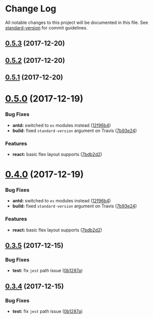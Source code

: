 # Change Log

All notable changes to this project will be documented in this file. See [standard-version](https://github.com/conventional-changelog/standard-version) for commit guidelines.

<a name="0.5.3"></a>
## [0.5.3](https://github.com/jimzhan/create-esnext-app/compare/v0.5.0...v0.5.3) (2017-12-20)



<a name="0.5.2"></a>
## [0.5.2](https://github.com/jimzhan/create-esnext-app/compare/v0.5.0...v0.5.2) (2017-12-20)



<a name="0.5.1"></a>
## [0.5.1](https://github.com/jimzhan/create-esnext-app/compare/v0.5.0...v0.5.1) (2017-12-20)



<a name="0.5.0"></a>
# [0.5.0](https://github.com/jimzhan/create-esnext-app/compare/v0.3.6...v0.5.0) (2017-12-19)


### Bug Fixes

* **antd:** switched to `es` modules instead ([12f96b4](https://github.com/jimzhan/create-esnext-app/commit/12f96b4))
* **build:** fixed `standard-version` argument on Travis ([7b93e24](https://github.com/jimzhan/create-esnext-app/commit/7b93e24))


### Features

* **react:** basic flex layout supports ([7bdb2d2](https://github.com/jimzhan/create-esnext-app/commit/7bdb2d2))



<a name="0.4.0"></a>
# [0.4.0](https://github.com/jimzhan/create-esnext-app/compare/v0.3.6...v0.4.0) (2017-12-19)


### Bug Fixes

* **antd:** switched to `es` modules instead ([12f96b4](https://github.com/jimzhan/create-esnext-app/commit/12f96b4))
* **build:** fixed `standard-version` argument on Travis ([7b93e24](https://github.com/jimzhan/create-esnext-app/commit/7b93e24))


### Features

* **react:** basic flex layout supports ([7bdb2d2](https://github.com/jimzhan/create-esnext-app/commit/7bdb2d2))



<a name="0.3.5"></a>
## [0.3.5](https://github.com/jimzhan/create-esnext-app/compare/v0.3.3...v0.3.5) (2017-12-15)


### Bug Fixes

* **test:** fix `jest` path issue ([0b1287a](https://github.com/jimzhan/create-esnext-app/commit/0b1287a))



<a name="0.3.4"></a>
## [0.3.4](https://github.com/jimzhan/create-esnext-app/compare/v0.3.3...v0.3.4) (2017-12-15)


### Bug Fixes

* **test:** fix `jest` path issue ([0b1287a](https://github.com/jimzhan/create-esnext-app/commit/0b1287a))
